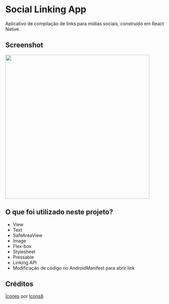 # Social Linking App
Aplicativo de compilação de links para mídias sociais, construído em React Native.

## Screenshot
<img src="https://user-images.githubusercontent.com/84540148/167476549-eb82c3e3-48d3-4f27-b8fd-bebae008abf9.png" width="450px" />

## O que foi utilizado neste projeto?

- View
- Text
- SafeAreaView
- Image
- Flex-box
- Stylesheet
- Pressable
- Linking API
- Modificação de código no AndroidManifest para abrir link

## Créditos
<a target="_blank" href="https://icons8.com/icon/85140/instagram">Ícones</a> por <a target="_blank" href="https://icons8.com">Icons8</a>


